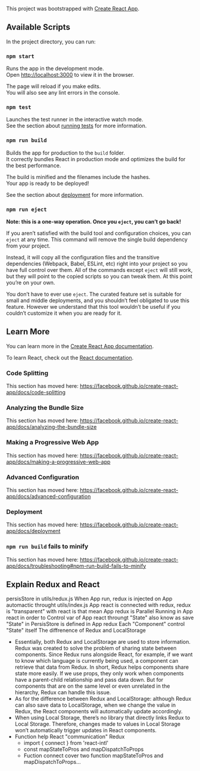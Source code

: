 This project was bootstrapped with [Create React App](https://github.com/facebook/create-react-app).

## Available Scripts

In the project directory, you can run:

### `npm start`

Runs the app in the development mode.<br>
Open [http://localhost:3000](http://localhost:3000) to view it in the browser.

The page will reload if you make edits.<br>
You will also see any lint errors in the console.

### `npm test`

Launches the test runner in the interactive watch mode.<br>
See the section about [running tests](https://facebook.github.io/create-react-app/docs/running-tests) for more information.

### `npm run build`

Builds the app for production to the `build` folder.<br>
It correctly bundles React in production mode and optimizes the build for the best performance.

The build is minified and the filenames include the hashes.<br>
Your app is ready to be deployed!

See the section about [deployment](https://facebook.github.io/create-react-app/docs/deployment) for more information.

### `npm run eject`

**Note: this is a one-way operation. Once you `eject`, you can’t go back!**

If you aren’t satisfied with the build tool and configuration choices, you can `eject` at any time. This command will remove the single build dependency from your project.

Instead, it will copy all the configuration files and the transitive dependencies (Webpack, Babel, ESLint, etc) right into your project so you have full control over them. All of the commands except `eject` will still work, but they will point to the copied scripts so you can tweak them. At this point you’re on your own.

You don’t have to ever use `eject`. The curated feature set is suitable for small and middle deployments, and you shouldn’t feel obligated to use this feature. However we understand that this tool wouldn’t be useful if you couldn’t customize it when you are ready for it.

## Learn More

You can learn more in the [Create React App documentation](https://facebook.github.io/create-react-app/docs/getting-started).

To learn React, check out the [React documentation](https://reactjs.org/).

### Code Splitting

This section has moved here: https://facebook.github.io/create-react-app/docs/code-splitting

### Analyzing the Bundle Size

This section has moved here: https://facebook.github.io/create-react-app/docs/analyzing-the-bundle-size

### Making a Progressive Web App

This section has moved here: https://facebook.github.io/create-react-app/docs/making-a-progressive-web-app

### Advanced Configuration

This section has moved here: https://facebook.github.io/create-react-app/docs/advanced-configuration

### Deployment

This section has moved here: https://facebook.github.io/create-react-app/docs/deployment

### `npm run build` fails to minify

This section has moved here: https://facebook.github.io/create-react-app/docs/troubleshooting#npm-run-build-fails-to-minify

## Explain Redux and React
persisStore in utils/redux.js
When App run, redux is injected on App automactic throught utils/index.js
App react is connected with redux, redux is "transparent" with react is that
mean App redux is Parallel Running in App react in order to Control var of App react 
throungt "State" also know as save "State" in PersisStore is defined in App redux
Each "Component" control "State" itself
The diffrenence of Redux and LocalStorage

* Essentially, both Redux and LocalStorage are used to store information. Redux was created to solve the problem of sharing state between components. Since Redux runs alongside React, for example, if we want to know which language is currently being used, a component can retrieve that data from Redux. In short, Redux helps components share state more easily. If we use props, they only work when components have a parent-child relationship and pass data down. But for components that are on the same level or even unrelated in the hierarchy, Redux can handle this issue.
* As for the difference between Redux and LocalStorage: although Redux can also save data to LocalStorage, when we change the value in Redux, the React components will automatically update accordingly.
* When using Local Storage, there’s no library that directly links Redux to Local Storage. Therefore, changes made to values in Local Storage won’t automatically trigger updates in React components.
* Function help React "communication" Redux
  - import { connect } from 'react-intl'
  - const mapStateToPros and mapDispatchToProps
  - Fuction connect cover two function mapStateToPros and mapDispatchToProps...
